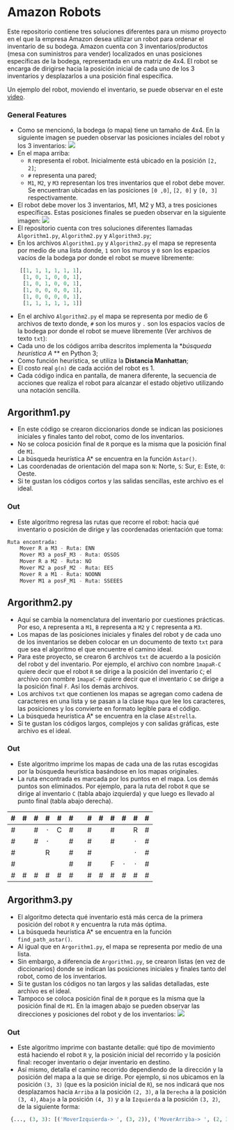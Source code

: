 # Amazon Robots

Este repositorio contiene tres soluciones diferentes para un mismo proyecto en el que la empresa Amazon desea utilizar un robot para ordenar el inventario de su bodega. Amazon cuenta con 3 inventarios/productos (mesa con suministros para vender) localizados en unas posiciones específicas de la bodega, representada en una matriz de 4x4. El robot se encarga de dirigirse hacia la posición inicial de cada uno de los 3 inventarios y desplazarlos a una posición final específica.

Un ejemplo del robot, moviendo el inventario, se puede observar en el este [video](https://www.youtube.com/watch?v=UtBa9yVZBJM "CNET News - Meet the robots making Amazon even faster").

### General Features

- Como se mencionó, la bodega (o mapa) tiene un tamaño de 4x4. En la siguiente imagen se pueden observar las posiciones inciales del robot y los 3 inventarios:
![](https://i.imgur.com/AJTbynl.jpg)
- En el mapa arriba:
	- `R` representa el robot. Inicialmente está ubicado en la posición `[2, 2]`;
	- `#` representa una pared;
	- `M1`, `M2`, y `M3` representan los tres inventarios que el robot debe mover. Se encuentran ubicadas en las posiciones `[0 ,0]`, `[2, 0]` y `[0, 3]` respectivamente.
- El robot debe mover los 3 inventarios, M1, M2 y M3, a tres posiciones específicas. Estas posiciones finales se pueden observar en la siguiente imagen:
![](https://i.imgur.com/igt2IlF.jpg)
- El repositorio cuenta con tres soluciones diferentes llamadas `Algorithm1.py`, `Algorithm2.py` y `Algorithm3.py`;
- En los archivos `Algorithm1.py` y `Algorithm2.py` el mapa se representa por medio de una lista donde, `1` son los muros y `0` son los espacios vacíos de la bodega por donde el robot se mueve libremente:
```python
	[[1, 1, 1, 1, 1, 1],
	 [1, 0, 1, 0, 0, 1],
	 [1, 0, 1, 0, 0, 1],
	 [1, 0, 0, 0, 0, 1],
	 [1, 0, 0, 0, 0, 1],
	 [1, 1, 1, 1, 1, 1]]
```
- En el archivo `Algorithm2.py` el mapa se representa por medio de 6 archivos de texto donde, `#` son los muros y `.` son los espacios vacíos de la bodega por donde el robot se mueve libremente (Ver archivos de texto `txt`):
- Cada uno de los códigos arriba descritos implementa la **búsqueda heurística A* ** en Python 3;
- Como función heurística, se utiliza la **Distancia Manhattan**;
- El costo real `g(n)` de cada acción del robot es 1.
- Cada código indica en pantalla, de manera diferente, la secuencia de acciones que realiza el robot para alcanzar el estado objetivo utilizando una notación sencilla.

## Argorithm1.py
- En este código se crearon diccionarios donde se indican las posiciones iniciales y finales tanto del robot, como de los inventarios.
- No se coloca posición final de `R` porque es la misma que la posición final de `M1`.
- La búsqueda heurística A* se encuentra en la función `Astar()`.
- Las coordenadas de orientación del mapa son `N`: Norte, `S`: Sur, `E`: Este, `O`: Oeste.
- Si te gustan los códigos cortos y las salidas sencillas, este archivo es el ideal.

### Out
- Este algoritmo regresa las rutas que recorre el robot: hacia qué inventario o posición de dirige y las coordenadas orientación que toma:
```python
Ruta encontrada:
	Mover R a M3 - Ruta: ENN
	Mover M3 a posF_M3 - Ruta: OSSOS
	Mover R a M2 - Ruta: NO
	Mover M2 a posF_M2 - Ruta: EES
	Mover R a M1 - Ruta: NOONN
	Mover M1 a posF_M1 - Ruta: SSEEES
```

## Argorithm2.py
- Aquí se cambia la nomenclatura del inventario por cuestiones prácticas. Por eso, `A` representa a `M1`, `B` representa a `M2` y `C` representa a `M3`.
- Los mapas de las posiciones iniciales y finales del robot y de cada uno de los inventarios se deben colocar en un documento de texto `txt` para que sea el algoritmo el que encuentre el camino ideal.
- Para este proyecto, se crearon 6 archivos `txt` de acuerdo a la posición del robot y del inventario. Por ejemplo, el archivo con nombre `1mapaR-C` quiere decir que el robot `R` se dirige a la posición del inventario `C`; el archivo con nombre `1mapaC-F` quiere decir que el inventario `C` se dirige a la posición final `F`. Así los demás archivos.
- Los archivos `txt` que contienen los mapas se agregan como cadena de caracteres en una lista y se pasan a la clase `Mapa` que lee los caracteres, las posiciones y los convierte en formato legible para el código.
- La búsqueda heurística A* se encuentra en la clase `AEstrella`.
- Si te gustan los códigos largos, complejos y con salidas gráficas, este archivo es el ideal.

### Out
- Este algoritmo imprime los mapas de cada una de las rutas escogidas por la búsqueda heurística basándose en los mapas originales.
- La ruta encontrada es marcada por los puntos en el mapa. Los demás puntos son eliminados. Por ejemplo, para la ruta del robot `R` que se dirige al inventario `C` (tabla abajo izquierda) y que luego es llevado al punto final (tabla abajo derecha).

| #  | #  |  # | #  | #  | #  |   | #  | #  | #  | #  | #  | #  |
| :------------: | :------------: | :------------: | :------------: | :------------: | :------------: | :------------: | :------------: | :------------: | :------------: | :------------: | :------------: | :------------: |
| #  |   | #  | ·  | C  | #  |   | #  |   | #  |   | R  | #  |
| #  |   | #  | ·  |   | #  |   | #  |   | #  |   | ·  | #  |
| #  |   |   | R  |   | #  |   | #  |   |   |   | ·  | #  |
| #  |   |   |   |   | #  |   | #  |   | F  | ·  | ·  | #  |
| #  | #  | #  | #  | #  | #  |   | #  | #  | #  | #  | #  | #  |

## Argorithm3.py
- El algoritmo detecta qué inventario está más cerca de la primera posición del robot `R` y encuentra la ruta más óptima.
- La búsqueda heurística A* se encuentra en la función `find_path_astar()`.
- Al igual que en `Argorithm1.py`, el mapa se representa por medio de una lista.
- Sin embargo, a diferencia de `Argorithm1.py`, se crearon listas (en vez de diccionarios) donde se indican las posiciones iniciales y finales tanto del robot, como de los inventarios.
- Si te gustan los códigos no tan largos y las salidas detalladas, este archivo es el ideal.
- Tampoco se coloca posición final de `R` porque es la misma que la posición final de `M1`. En la imagen abajo se pueden observar las direcciones y posiciones del robot y de los inventarios:
![](https://i.imgur.com/jpkhjSd.png)

### Out
- Este algoritmo imprime con bastante detalle: qué tipo de movimiento está haciendo el robot `R` y, la posición inicial del recorrido y la posición final: recoger inventario o dejar inventario en destino.
- Así mismo, detalla el camino recorrido dependiendo de la dirección y la posición del mapa a la que se dirige. Por ejemplo, si nos ubicamos en la posición `(3, 3)` (que es la posición inicial de `R`), se nos indicará que nos desplazamos hacia `Arriba` a la posición `(2, 3)`, a la `Derecha` a la posición `(3, 4)`, `Abajo` a la posición `(4, 3)` y a la `Izquierda` a la posición `(3, 2)`, de la siguiente forma:
```python
 {..., (3, 3): [('MoverIzquierda-> ', (3, 2)), ('MoverArriba-> ', (2, 3)), ('MoverAbajo-> ', (4, 3)), ('MoverDerecha-> ', (3, 4)), ...}
```
